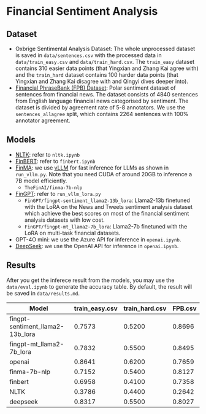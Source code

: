 # Financial Sentiment Analysis
## Dataset
* Oxbrige Sentimental Analysis Dataset: The whole unprocessed dataset is saved in `data/sentences.csv` with the processed data in `data/train_easy.csv` and `data/train_hard.csv`. The `train_easy` dataset contains 310 easier data points (that Yingxian and Zhang Kai agree with) and the `train_hard` dataset contains 100 harder data points (that Yingxian and Zhang Kai disagree with and Qingyi dives deeper into).
* [Financial PhraseBank (FPB) Dataset](https://huggingface.co/datasets/takala/financial_phrasebank): Polar sentiment dataset of sentences from financial news. The dataset consists of 4840 sentences from English language financial news categorised by sentiment. The dataset is divided by agreement rate of 5-8 annotators. We use the `sentences_allagree` split, which contains 2264 sentences with 100% annotator agreement.

## Models
* [NLTK](https://www.nltk.org/api/nltk.sentiment.sentiment_analyzer.html): refer to `nltk.ipynb`
* [FinBERT](https://github.com/ProsusAI/finBERT): refer to `finbert.ipynb`
* [FinMA](https://github.com/The-FinAI/PIXIU): we use [vLLM](https://github.com/vllm-project/vllm) for fast inference for LLMs as shown in `run_vllm.py`. Note that you need CUDA of around 20GB to inference a 7B model efficiently.
    - `TheFinAI/finma-7b-nlp`
* [FinGPT](https://github.com/AI4Finance-Foundation/FinGPT): refer to `run_vllm_lora.py`
    - `FinGPT/fingpt-sentiment_llama2-13b_lora`: Llama2-13b finetuned with the LoRA on the News and Tweets sentiment analysis dataset which achieve the best scores on most of the financial sentiment analysis datasets with low cost.
    - `FinGPT/fingpt-mt_llama2-7b_lora`: Llama2-7b finetuned with the LoRA on multi-task financial datasets. 
* GPT-4O mini: we use the Azure API for inference in `openai.ipynb`.
* [DeepSeek](https://www.deepseek.com): we use the OpenAI API for inference in `openai.ipynb`.

## Results
After you get the inferece result from the models, you may use the `data/eval.ipynb` to generate the accuracy table. By default, the result will be saved in `data/results.md`.

| Model | train_easy.csv | train_hard.csv | FPB.csv |
|-------|-----|-----|-----|
| fingpt-sentiment_llama2-13b_lora | 0.7573 | 0.5200 | 0.8696 | 
| fingpt-mt_llama2-7b_lora | 0.7832 | 0.5500 | 0.8495 | 
| openai | 0.8641 | 0.6200 | 0.7659 | 
| finma-7b-nlp | 0.7152 | 0.5400 | 0.8127 | 
| finbert | 0.6958 | 0.4100 | 0.7358 | 
| NLTK | 0.3786 | 0.4400 | 0.2642 | 
| deepseek | 0.8317 | 0.5500 | 0.8027 | 